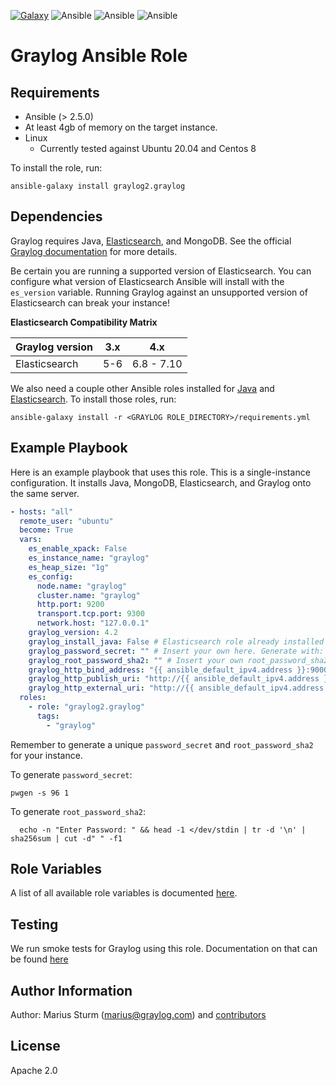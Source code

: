 [![Galaxy](https://img.shields.io/badge/galaxy-graylog--ansible--role-blue)](https://galaxy.ansible.com/Graylog2/graylog) ![Ansible](https://img.shields.io/ansible/role/d/56392.svg) ![Ansible](https://img.shields.io/badge/dynamic/json.svg?label=min_ansible_version&url=https%3A%2F%2Fgalaxy.ansible.com%2Fapi%2Fv1%2Froles%2F56392%2F&query=$.min_ansible_version) ![Ansible](https://img.shields.io/ansible/quality/56392)

# Graylog Ansible Role

## Requirements

- Ansible (> 2.5.0)
- At least 4gb of memory on the target instance.
- Linux
  - Currently tested against Ubuntu 20.04 and Centos 8

To install the role, run:

    ansible-galaxy install graylog2.graylog



## Dependencies

Graylog requires Java, [Elasticsearch](https://github.com/elastic/ansible-elasticsearch), and MongoDB. See the official [Graylog documentation](https://docs.graylog.org/docs/installing) for more details.

Be certain you are running a supported version of Elasticsearch. You can configure what version of Elasticsearch Ansible will install with the `es_version` variable. Running Graylog against an unsupported version of Elasticsearch can break your instance!

**Elasticsearch Compatibility Matrix**

| Graylog version   | 3.x | 4.x |
|:--------------|:-------------:|:-------------:|
| Elasticsearch | 5-6 | 6.8 - 7.10 |


We also need a couple other Ansible roles installed for [Java](https://github.com/lean-delivery/ansible-role-java) and [Elasticsearch](https://github.com/elastic/ansible-elasticsearch). To install those roles, run:

    ansible-galaxy install -r <GRAYLOG ROLE_DIRECTORY>/requirements.yml





## Example Playbook

Here is an example playbook that uses this role. This is a single-instance configuration. It installs Java, MongoDB, Elasticsearch, and Graylog onto the same server.

```yaml
- hosts: "all"
  remote_user: "ubuntu"
  become: True
  vars:
    es_enable_xpack: False
    es_instance_name: "graylog"
    es_heap_size: "1g"
    es_config:
      node.name: "graylog"
      cluster.name: "graylog"
      http.port: 9200
      transport.tcp.port: 9300
      network.host: "127.0.0.1"
    graylog_version: 4.2
    graylog_install_java: False # Elasticsearch role already installed Java
    graylog_password_secret: "" # Insert your own here. Generate with: pwgen -s 96 1
    graylog_root_password_sha2: "" # Insert your own root_password_sha2 here.
    graylog_http_bind_address: "{{ ansible_default_ipv4.address }}:9000"
    graylog_http_publish_uri: "http://{{ ansible_default_ipv4.address }}:9000/"
    graylog_http_external_uri: "http://{{ ansible_default_ipv4.address }}:9000/"
  roles:
    - role: "graylog2.graylog"
      tags:
        - "graylog"
```

Remember to generate a unique `password_secret` and `root_password_sha2` for your instance.

To generate `password_secret`:

    pwgen -s 96 1

To generate `root_password_sha2`:

      echo -n "Enter Password: " && head -1 </dev/stdin | tr -d '\n' | sha256sum | cut -d" " -f1


## Role Variables

A list of all available role variables is documented [here](docs/Variables.md).

## Testing

We run smoke tests for Graylog using this role. Documentation on that can be found [here](docs/Testing.md)

## Author Information

Author: Marius Sturm (<marius@graylog.com>) and [contributors](https://github.com/Graylog2/graylog2-ansible-role/graphs/contributors)

## License

Apache 2.0
